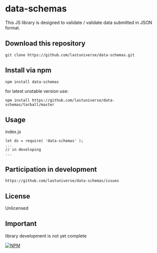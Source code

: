 # data-schemas
This JS library is designed to validate / validate data submitted in JSON format.


## Download this repository
```
git clone https://github.com/lastuniverse/data-schemas.git
```
## Install  via npm
```
npm install data-schemas
```

for latest unstable version use:
```
npm install https://github.com/lastuniverse/data-schemas/tarball/master
```

## Usage
index.js
```
let ds = require( 'data-schemas' );
...
// in developing
...
```

## Participation in development
```
https://github.com/lastuniverse/data-schemas/issues
```
## License

Unlicensed

## Important

library development is not yet complete


[![NPM](https://nodei.co/npm/data-schemas.png?downloads=true&downloadRank=true&stars=true)](https://nodei.co/npm/data-schemas/)